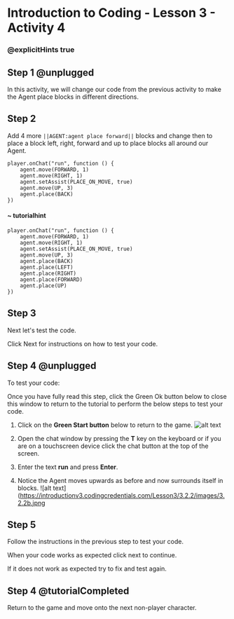 # Introduction to Coding - Lesson 3 - Activity 4

### @explicitHints true

## Step 1 @unplugged
In this activity, we will change our code from the previous activity to make the Agent place blocks in different directions.

## Step 2
Add 4 more ``||AGENT:agent place forward||`` blocks and change then to place a block left, right, forward and up to place blocks all around our Agent.

```template
player.onChat("run", function () {
    agent.move(FORWARD, 1)
    agent.move(RIGHT, 1)
    agent.setAssist(PLACE_ON_MOVE, true)
	agent.move(UP, 3)
	agent.place(BACK)
})
```
#### ~ tutorialhint
```blocks
player.onChat("run", function () {
    agent.move(FORWARD, 1)
    agent.move(RIGHT, 1)
    agent.setAssist(PLACE_ON_MOVE, true)
	agent.move(UP, 3)
	agent.place(BACK)
	agent.place(LEFT)
    agent.place(RIGHT)
    agent.place(FORWARD)
    agent.place(UP)
})
```

## Step 3
Next let's test the code.

Click Next for instructions on how to test your code.

## Step 4 @unplugged
To test your code:

Once you have fully read this step, click the Green Ok button below to close this window to return to the tutorial to perform the below steps to test your code.

1. Click on the **Green Start button** below to return to the game.
![alt text](https://introductionv3.codingcredentials.com/Lesson3/3.1.1/images/4.jpg?raw=true "Start")


2. Open the chat window by pressing the **T** key on the keyboard or if you are on a touchscreen device click the chat button at the top of the screen.


3. Enter the text **run** and press **Enter**.


4. Notice the Agent moves upwards as before and now surrounds itself in blocks.
![alt text](https://introductionv3.codingcredentials.com/Lesson3/3.2.2/images/3.2.2b.jpng
## Step 5
Follow the instructions in the previous step to test your code.

When your code works as expected click next to continue.

If it does not work as expected try to fix and test again.

## Step 4 @tutorialCompleted
Return to the game and move onto the next non-player character.
